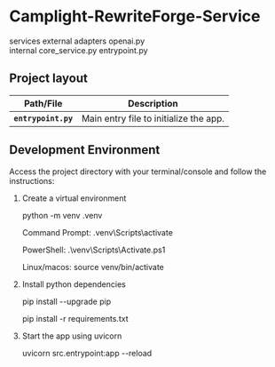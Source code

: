 # Camplight-RewriteForge-Service

services
 external
   adapters 
    openai.py   
 internal
   core_service.py
 entrypoint.py


## Project layout
| Path/File | Description |
|------|-------------|
| **`entrypoint.py`** | Main entry file to initialize the app. |


## Development Environment

Access the project directory with your terminal/console and follow the instructions:

1. Create a virtual environment
   
   python -m venv .venv
   
   Command Prompt: .venv\Scripts\activate
   
   PowerShell: .\venv\Scripts\Activate.ps1
   
   Linux/macos: source venv/bin/activate
   
3. Install python dependencies
   
   pip install --upgrade pip
   
   pip install -r requirements.txt

5. Start the app using uvicorn

   uvicorn src.entrypoint:app --reload

